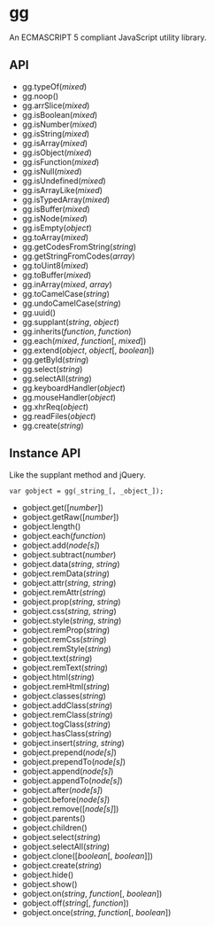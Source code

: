 gg
==

An ECMASCRIPT 5 compliant JavaScript utility library.

## API

- gg.typeOf(_mixed_)
- gg.noop()
- gg.arrSlice(_mixed_)
- gg.isBoolean(_mixed_)
- gg.isNumber(_mixed_)
- gg.isString(_mixed_)
- gg.isArray(_mixed_)
- gg.isObject(_mixed_)
- gg.isFunction(_mixed_)
- gg.isNull(_mixed_)
- gg.isUndefined(_mixed_)
- gg.isArrayLike(_mixed_)
- gg.isTypedArray(_mixed_)
- gg.isBuffer(_mixed_)
- gg.isNode(_mixed_)
- gg.isEmpty(_object_)
- gg.toArray(_mixed_)
- gg.getCodesFromString(_string_)
- gg.getStringFromCodes(_array_)
- gg.toUint8(_mixed_)
- gg.toBuffer(_mixed_)
- gg.inArray(_mixed_, _array_)
- gg.toCamelCase(_string_)
- gg.undoCamelCase(_string_)
- gg.uuid()
- gg.supplant(_string_, _object_)
- gg.inherits(_function_, _function_)
- gg.each(_mixed_, _function_[, _mixed_])
- gg.extend(_object_, _object_[, _boolean_])
- gg.getById(_string_)
- gg.select(_string_)
- gg.selectAll(_string_)
- gg.keyboardHandler(_object_)
- gg.mouseHandler(_object_)
- gg.xhrReq(_object_)
- gg.readFiles(_object_)
- gg.create(_string_)

## Instance API
Like the supplant method and jQuery.

`var gobject = gg(_string_[, _object_]);`
- gobject.get([_number_])
- gobject.getRaw([_number_])
- gobject.length()
- gobject.each(_function_)
- gobject.add(_node[s]_)
- gobject.subtract(_number_)
- gobject.data(_string_, _string_)
- gobject.remData(_string_)
- gobject.attr(_string_, _string_)
- gobject.remAttr(_string_)
- gobject.prop(_string_, _string_)
- gobject.css(_string_, _string_)
- gobject.style(_string_, _string_)
- gobject.remProp(_string_)
- gobject.remCss(_string_)
- gobject.remStyle(_string_)
- gobject.text(_string_)
- gobject.remText(_string_)
- gobject.html(_string_)
- gobject.remHtml(_string_)
- gobject.classes(_string_)
- gobject.addClass(_string_)
- gobject.remClass(_string_)
- gobject.togClass(_string_)
- gobject.hasClass(_string_)
- gobject.insert(_string_, _string_)
- gobject.prepend(_node[s]_)
- gobject.prependTo(_node[s]_)
- gobject.append(_node[s]_)
- gobject.appendTo(_node[s]_)
- gobject.after(_node[s]_)
- gobject.before(_node[s]_)
- gobject.remove([_node[s]_])
- gobject.parents()
- gobject.children()
- gobject.select(_string_)
- gobject.selectAll(_string_)
- gobject.clone([_boolean_[, _boolean_]])
- gobject.create(_string_)
- gobject.hide()
- gobject.show()
- gobject.on(_string_, _function_[, _boolean_])
- gobject.off(_string_[, _function_])
- gobject.once(_string_, _function_[, _boolean_])
